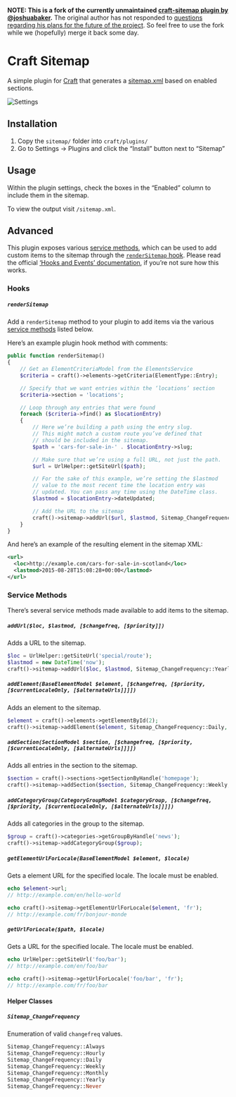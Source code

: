 **NOTE: This is a fork of the currently unmaintained [craft-sitemap plugin by @joshuabaker](https://github.com/joshuabaker/craft-sitemap).**
The original author has not responded to [questions regarding his plans for the future of the project](https://github.com/joshuabaker/craft-sitemap/issues/28). So feel free to use the fork while we (hopefully) merge it back some day.

# Craft Sitemap

A simple plugin for [Craft](http://craftcms.com) that generates a [sitemap.xml](http://www.sitemaps.org/) based on enabled sections.

![Settings](http://i.imgur.com/DhXTn2f.jpg)

## Installation

1. Copy the `sitemap/` folder into `craft/plugins/`
2. Go to Settings → Plugins and click the “Install” button next to “Sitemap”

## Usage

Within the plugin settings, check the boxes in the “Enabled” column to include them in the sitemap.

To view the output visit `/sitemap.xml`.

## Advanced

This plugin exposes various [service methods](#service-methods), which can be used to add custom items to the sitemap through the [`renderSitemap` hook](#rendersitemap). Please read the official [‘Hooks and Events’ documentation](http://buildwithcraft.com/docs/plugins/hooks-and-events), if you’re not sure how this works.

### Hooks

##### `renderSitemap`

Add a `renderSitemap` method to your plugin to add items via the various [service methods](#service-methods) listed below.

Here’s an example plugin hook method with comments:

```php
public function renderSitemap()
{
    // Get an ElementCriteriaModel from the ElementsService
    $criteria = craft()->elements->getCriteria(ElementType::Entry);

    // Specify that we want entries within the ‘locations’ section
    $criteria->section = 'locations';

    // Loop through any entries that were found
    foreach ($criteria->find() as $locationEntry)
    {
        // Here we’re building a path using the entry slug.
        // This might match a custom route you’ve defined that
        // should be included in the sitemap.
        $path = 'cars-for-sale-in-' . $locationEntry->slug;

        // Make sure that we’re using a full URL, not just the path.
        $url = UrlHelper::getSiteUrl($path);

        // For the sake of this example, we’re setting the $lastmod
        // value to the most recent time the location entry was
        // updated. You can pass any time using the DateTime class.
        $lastmod = $locationEntry->dateUpdated;

        // Add the URL to the sitemap
        craft()->sitemap->addUrl($url, $lastmod, Sitemap_ChangeFrequency::Daily, 0.5);
    }
}
```

And here’s an example of the resulting element in the sitemap XML:

```xml
<url>
  <loc>http://example.com/cars-for-sale-in-scotland</loc>
  <lastmod>2015-08-28T15:08:28+00:00</lastmod>
</url>
```

### Service Methods

There’s several service methods made available to add items to the sitemap.

##### `addUrl($loc, $lastmod, [$changefreq, [$priority]])`
Adds a URL to the sitemap.

```php
$loc = UrlHelper::getSiteUrl('special/route');
$lastmod = new DateTime('now');
craft()->sitemap->addUrl($loc, $lastmod, Sitemap_ChangeFrequency::Yearly, 0.1);
```

##### `addElement(BaseElementModel $element, [$changefreq, [$priority, [$currentLocaleOnly, [$alternateUrls]]]])`
Adds an element to the sitemap.

```php
$element = craft()->elements->getElementById(2);
craft()->sitemap->addElement($element, Sitemap_ChangeFrequency::Daily, 1.0);
```

##### `addSection(SectionModel $section, [$changefreq, [$priority, [$currentLocaleOnly, [$alternateUrls]]]])`
Adds all entries in the section to the sitemap.

```php
$section = craft()->sections->getSectionByHandle('homepage');
craft()->sitemap->addSection($section, Sitemap_ChangeFrequency::Weekly, 1.0);
```

##### `addCategoryGroup(CategoryGroupModel $categoryGroup, [$changefreq, [$priority, [$currentLocaleOnly, [$alternateUrls]]]])`
Adds all categories in the group to the sitemap.

```php
$group = craft()->categories->getGroupByHandle('news');
craft()->sitemap->addCategoryGroup($group);
```

##### `getElementUrlForLocale(BaseElementModel $element, $locale)`
Gets a element URL for the specified locale. The locale must be enabled.

```php
echo $element->url;
// http://example.com/en/hello-world

echo craft()->sitemap->getElementUrlForLocale($element, 'fr');
// http://example.com/fr/bonjour-monde
```

##### `getUrlForLocale($path, $locale)`
Gets a URL for the specified locale. The locale must be enabled.

```php
echo UrlHelper::getSiteUrl('foo/bar');
// http://example.com/en/foo/bar

echo craft()->sitemap->getUrlForLocale('foo/bar', 'fr');
// http://example.com/fr/foo/bar
```

#### Helper Classes

##### `Sitemap_ChangeFrequency`
Enumeration of valid `changefreq` values.

```php
Sitemap_ChangeFrequency::Always
Sitemap_ChangeFrequency::Hourly
Sitemap_ChangeFrequency::Daily
Sitemap_ChangeFrequency::Weekly
Sitemap_ChangeFrequency::Monthly
Sitemap_ChangeFrequency::Yearly
Sitemap_ChangeFrequency::Never
```
